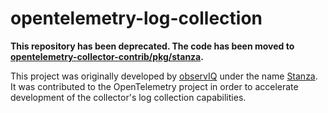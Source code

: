# opentelemetry-log-collection

**This repository has been deprecated. The code has been moved to [opentelemetry-collector-contrib/pkg/stanza](https://github.com/open-telemetry/opentelemetry-collector-contrib/tree/main/pkg/stanza).**

This project was originally developed by [observIQ](https://observiq.com/) under the name [Stanza](https://github.com/observIQ/stanza). It was contributed to the OpenTelemetry project in order to accelerate development of the collector's log collection capabilities.
